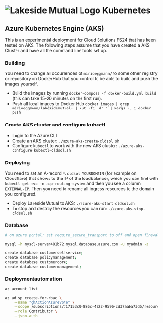 # ![Lakeside Mutual Logo](./resources/logo-32x32.png) Kubernetes

## Azure Kubernetes Engine (AKS)

This is an experimental deployment for Cloud Solutions FS24 that has been tested on AKS. 
The following steps assume that you have created a AKS Cluster and have all the command line tools set up.

### Building

You need to change all occurrences of `mirioeggmann/` to some other registry or repository on DockerHub that you control to
be able to build and push the images yourself.

* Build the images by running `docker-compose -f docker-build.yml build` (this can take 15-20 minutes on the first run). 
* Push all local images to Docker Hub `docker images | grep mirioeggmann/lakesidemutual- | cut -f1 -d' ' | xargs -L 1 docker push`

### Create AKS cluster and configure kubectl

* Login to the Azure CLI
* Create an AKS cluster: `./azure-aks-create-cldsol.sh`
* Configure `kubectl` to work with the new AKS cluster: `./azure-aks-configure-kubectl-cldsol.sh`

### Deploying

You need to set an A-record `*.cldsol.YOURDOMAIN` (for example on Cloudflare) that shows to the IP of the loadbalancer, 
which you can find with `kubectl get svc -n app-routing-system` and then you see a column `EXTERNAL-IP`. 
Then you need to rename all ingress resources to the domain you configured.

* Deploy LakesideMutual to AKS: `./azure-aks-start-cldsol.sh`
* To stop and destroy the resources you can run: `./azure-aks-stop-cldsol.sh`

### Database

```bash
# on azure portal: set require_secure_transport to off and open firewall to all ip addresses

mysql -h mysql-server481b72.mysql.database.azure.com -u myadmin -p

create database customerselfservice;
create database policymanagement;
create database customercore;
create database customermanagement;
```

### Deploymentautomation

```bash
az account list

az ad sp create-for-rbac \
    --name "ghActionAzureVote" \
    --scope /subscriptions/717153c0-886c-4922-9596-cd37aaba73d5/resourceGroups/myResourceGroup \
    --role Contributor \
    --json-auth
```